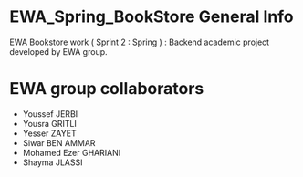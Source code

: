 # EWA_Spring_BookStore General Info
EWA Bookstore work ( Sprint 2 : Spring ) : Backend academic project developed by EWA group.

# EWA group collaborators
- Youssef JERBI
- Yousra GRITLI
- Yesser ZAYET
- Siwar BEN AMMAR
- Mohamed Ezer GHARIANI
- Shayma JLASSI
